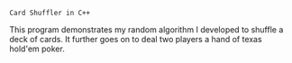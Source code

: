     Card Shuffler in C++

This program demonstrates my random algorithm I developed to shuffle a deck of cards. It further goes on to deal two players a hand of texas hold'em poker. 

